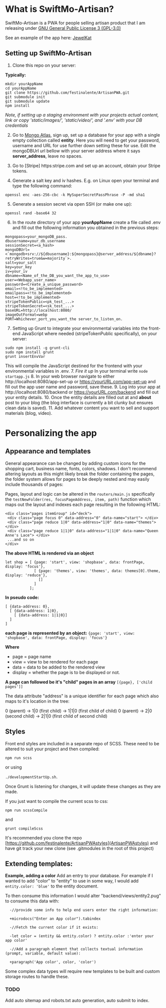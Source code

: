 # What is SwiftMo-Artisan?
SwiftMo-Artisan is a PWA for people selling artisan product that I am releasing
under [GNU General Public License 3 (GPL-3.0)](https://opensource.org/licenses/GPL-3.0)

See an example of the app here: [JewelKat](https://jewelkat.studio)

## Setting up SwiftMo-Artisan

1. Clone this repo on your server:

**Typically:**

```
mkdir yourAppName
cd yourAppName
git clone https://github.com/festinalente/ArtisanPWA.git
git submodule init
git submodule update
npm install
```  
*Note, if setting up a staging environment with your projects actual content,
link or copy 'static/images/', 'static/video/', and '.env' with your DB
credentials*

2. Go to [Mongo Atlas](https://cloud.mongodb.com/), sign up, set up a database for
 your app with a single empty collection called **entity**. Here you will need
 to get your password, username and URL for use further down setting these for
 use. Edit the mongoDBUrl url bellow with your server address where it says
 **server_address**, leave no spaces.

3. Go to [Stripe] https:stripe.com and set up an account, obtain your Stripe tokens.

4. Generate a salt key and iv hashes. E.g. on Linux open your terminal and type
the following command:

`openssl enc -aes-256-cbc -k MySuperSecretPassPhrase -P -md sha1`

5. Generate a session secret via open SSH (or make one up):

`openssl rand -base64 32`

6. In the route directory of your app **yourAppName** create a file called .env
  and fill out the following information you obtained in the previous steps:
```
mongopass=your_mongoDB_pass.
dbusername=your_db_username
sessionSecret=<a_hash>
mongoDBUrl=<`mongodb+srv://${dbusername}:${mongopass}@server_address/${dbname}?retryWrites=true&w=majority`>.
salt=your_salt
key=your_key
iv=your_iv
dbname=<Name_of_the_DB_you_want_the_app_to_use>
user=<Webapp_user_name>
password=<Create_a_unique_password>
email=<!to_be_implemented>
emailpass=<!to_be_implemented>
host=<!to_be_implemented>
stripeTokenPublic=<pk_test_...>
stripeTokenSecret=<sk_test_...>
baseURL=http://localhost:8080/
imageOutFormat=webp
PORT=Whichever_port_you_want_the server_to_listen_on.
```
7. Setting up Grunt to integrate your environmental variables into the front-end JavaScript where needed (stripeTokenPublic specifically), on your server:
```
sudo npm install -g grunt-cli
sudo npm install grunt
grunt insertEnvVar
```
This will compile the JavaScript destined for the frontend with your environmental variables in .env.
7. *Fire it up* In your terminal write `node startapp.js`
8. In your web browser navigate to either http://localhost:8080/app-set-up or
https://yourURL.com/app-set-up and fill out the app user name and password, save
these.
9. Log into your app at http://localhost:8080/backend or https://yourURL.com/backend
  and fill out your entity details.
10. Once the entity details are filled out at and **about** post to your blog
(the blog interface is currently a bit clunky but ensures clean data is saved).
11. Add whatever content you want to sell and support materials (blog, video).

# Personalizing the app

## Appearance and templates
General appearance can be changed by adding custom icons for the shopping cart,
business name, fonts, colors, shadows. I don't recommend altering layouts as this
might likely break the folder containing the pages, the folder system allows
for pages to be deeply nested and may easily include thousands of pages:

Pages, layout and logic can be altered in the `routers/main.js` specifically
the `testNewFolder(res, focusPageAddress, item, path)` function which maps out the
layout and indexes each page resulting in the following HTML:

```
<div class="pages itemGroup" id="deck">
 <div class="page focus 0" data-address="0" data-name="start"> </div>
 <div class="page reduce 1|0" data-address="1|0" data-name="themes"> </div>
 <div class="page reduce 1|1|0" data-address="1|1|0" data-name="Queen Anne's Lace"> </div>
 ...and so on
</div>
```

**The above HTML is rendered via an object**
```
let shop = [ {page: 'start', view: 'shopbase', data: frontPage, display: 'focus'},
             [ {page: 'themes', view: 'themes', data: themes[0].theme, display: 'reduce'},
               []
             ]
           ];
```

**In pseudo code:**
```
[ {data-address: 0},
  [ {data-address: 1|0},
    [ {data-address: 1|1|0}]
  ]
]
```

**each page is represented by an object:**
`{page: 'start', view: 'shopbase', data: frontPage, display: 'focus'}`

**Where**
* page = page name
* view = view to be rendered for each page
* data = data to be added to the rendered view
* display = whether the page is to be displayed or not.

**A page can followed be it's "child" pages in an array**
`[{page}, ['child pages']]`

The data attribute "address" is a unique identifier for each page which also maps
to it's location in the tree:

0 (parent) -> 1|0 (first child) -> 1|1|0 (first child of child)
0 (parent) -> 2|0 (second child) -> 2|1|0 (first child of second child)

## Styles
Front end styles are included in a separate repo of SCSS. These need to be altered
to suit your project and then compiled:

 `npm run scss`

or using

`./developmentStartUp.sh`.

Once Grunt is listening for changes, it will update these changes as they are made.

If you just want to compile the current scss to css:

`npm run scssCompile`

and

`grunt compileScss`

It's recommended you clone the repo [https://github.com/festinalente/ArtisanPWAstyles](ArtisanPWAstyles)
and have git track your new clone (see .gitmodules in the root of this project)

## Extending templates:

**Example, adding a color**
Add an entry to your database. For example if I wanted to add "color" to
"entity" to use in some way, I would add `entity.color: 'blue'` to the entity
document.

To then consume this information I would alter "backend/views/entity2.pug" to
consume this data with:

```
  -//provide some info to help end users enter the right information:

  +microdocs("Enter an App color").tabindex

  -//Fetch the current color if it exists:

  -let color = (entity && entity.color) ? entity.color :'enter your app color'

  -//Add a paragraph element that collects textual information (prompt, variable, default value):

  +paragraph('App color', color, 'color')
```
Some complex data types will require new templates to be built and custom storage
routes to handle these.

### TODO
Add auto sitemap and robots.txt auto generation, auto submit to index. 
